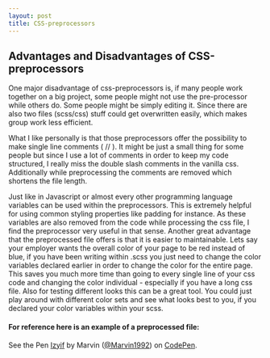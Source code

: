 ```yaml
---
layout: post
title: CSS-preprocessors
---
```


## Advantages and Disadvantages of CSS-preprocessors

<p>One major disadvantage of css-preprocessors is, if many people work together on a big project, some people might not use the pre-processor while others do. Some people might be simply editing it. Since there are also two files (scss/css) stuff could get overwritten easily, which makes group work less efficient.</p>

<p>What I like personally is that those preprocessors offer the possibility to make single line comments ( // ). It might be just a small thing for some people but since I use a lot of comments in order to keep my code structured, I really miss the double slash comments in the vanilla css. Additionally while preprocessing the comments are removed which shortens the file length.
</p>

<p>Just like in Javascript or almost every other programming language variables can be used within the preprocessors. This is extremely helpful for using common styling properties like padding for instance. As these variables are also removed from the code while processing the css file, I find the preprocessor very useful in that sense. Another great advantage that the preprocessed file offers is that it is easier to maintainable. Lets say your employer wants the overall color of your page to be red instead of blue, if you have been writing within .scss you just need to change the color variables declared earlier in order to change the color for the entire page. This saves you much more time than going to every single line of your css code and changing the color individual - especially if you have a long css file. Also for testing different looks this can be a great tool. You could just play around with different color sets and see what looks best to you, if you declared your color variables within your scss.</p>

#### For reference here is an example of a preprocessed file:

<p data-height="555" data-theme-id="0" data-slug-hash="Izyif" data-default-tab="result" data-user="Marvin1992" class='codepen'>See the Pen <a href='http://codepen.io/Marvin1992/pen/Izyif/'>Izyif</a> by Marvin (<a href='http://codepen.io/Marvin1992'>@Marvin1992</a>) on <a href='http://codepen.io'>CodePen</a>.</p>
<script async src="//codepen.io/assets/embed/ei.js"></script>
